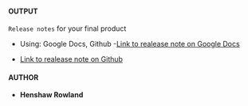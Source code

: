 #### OUTPUT
`Release notes` for your final product
 - Using: Google Docs, Github
 -[Link to realease note on Google Docs](https://docs.google.com/a/andela.com/document/d/1HHwDuVwZlXf_B2wp6RtpYE0Dinyrqr656JDwaQZkziI/edit?usp=sharing)

 - [Link to realease note on Github](https://github.com/andela-rhenshaw/inverted-index/releases)



#### AUTHOR
- **Henshaw Rowland**